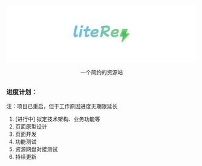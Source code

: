 [![Logo](assets/liteRes.svg)](https://github.com/Dr0ii/liteRes)

<p align="center">一个简约的资源站</p>

## 
### 进度计划：
注：项目已重启，但于工作原因进度无期限延长  
1. [进行中] 拟定技术架构、业务功能等
2. 页面原型设计
3. 页面开发
4. 功能测试
5. 资源网盘对接测试
6. 持续更新